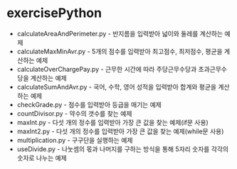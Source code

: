 # exercisePython

- calculateAreaAndPerimeter.py - 반지름을 입력받아 넓이와 둘레를 계산하는 예제  
- calculateMaxMinAvr.py - 5개의 점수를 입력받아 최고점수, 최저점수, 평균을 계산하는 예제  
- calculateOverChargePay.py - 근무한 시간에 따라 주당근무수당과 초과근무수당을 계산하는 예제  
- calculateSumAndAvr.py - 국어, 수학, 영어 성적을 입력받아 합계와 평균을 계산하는 예제  
- checkGrade.py - 점수를 입력받아 등급을 매기는 예제  
- countDivisor.py - 약수의 갯수를 찾는 예제  
- maxInt.py - 다섯 개의 정수를 입력받아 가장 큰 값을 찾는 예제(if문 사용)  
- maxInt2.py - 다섯 개의 정수를 입력받아 가장 큰 값을 찾는 예제(while문 사용)  
- multiplication.py - 구구단을 실행하는 예제  
- useDivide.py - 나눗셈의 몫과 나머지를 구하는 방식을 통해 5자리 숫자를 각각의 숫자로 나누는 예제  
